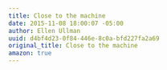 ```yaml
---
title: Close to the machine
date: 2015-11-08 18:00:07 -05:00
author: Ellen Ullman
uuid: d4bf4d23-0f84-446e-8c0a-bfd227fa2a69
original_title: Close to the machine
amazon: true
---
```


